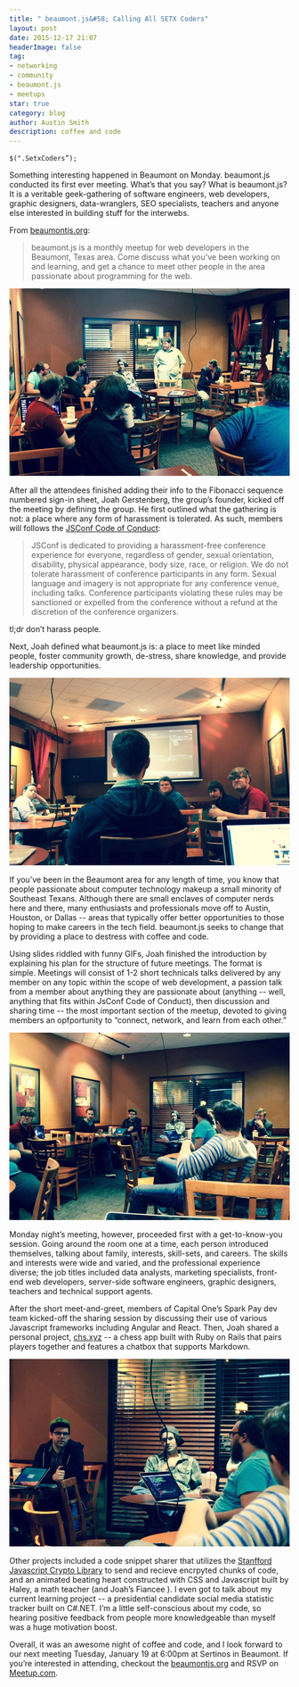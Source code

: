 ```yaml
---
title: " beaumont.js&#58; Calling All SETX Coders"
layout: post
date: 2015-12-17 21:07
headerImage: false
tag:
- networking
- community
- beaumont.js
- meetups
star: true
category: blog
author: Austin Smith
description: coffee and code
---
```

  

```
$(".SetxCoders”);
```
Something interesting happened in Beaumont on Monday. beaumont.js conducted its first ever meeting. What’s that you say? What is beaumont.js? It is a veritable geek-gathering of software engineers, web developers, graphic designers, data-wranglers, SEO specialists, teachers and anyone else interested in building stuff for the interwebs. 

From [beaumontjs.org](http://beaumontjs.org/):
>beaumont.js is a monthly meetup for web developers in the Beaumont, Texas area. Come discuss what you've been working on and learning, and get a chance to meet other people in the area passionate about programming for the web.

<div class="row">
    <a href="/images/bmtjs03.jpg" class="thumbnail">
        <img src="/images/bmtjs03.jpg" class="blog-img"/>
    </a>
</div>

After all the attendees finished adding their info to the Fibonacci sequence numbered sign-in sheet, Joah Gerstenberg, the group’s founder, kicked off the meeting by defining the group. He first outlined what the gathering is not: a place where any form of harassment is tolerated. As such, members will follows the [JSConf Code of Conduct](http://jsconf.com/codeofconduct.html):

>JSConf is dedicated to providing a harassment-free conference experience for everyone, regardless of gender, sexual orientation, disability, physical appearance, body size, race, or religion. We do not tolerate harassment of conference participants in any form. Sexual language and imagery is not appropriate for any conference venue, including talks. Conference participants violating these rules may be sanctioned or expelled from the conference without a refund at the discretion of the conference organizers.

tl;dr don’t harass people.

Next, Joah defined what beaumont.js is: a place to meet like minded people, foster community growth,  de-stress, share knowledge, and provide leadership opportunities. 

<div class="row">
    <a href="/images/bmtjs02.jpg" class="thumbnail">
        <img src="/images/bmtjs02.jpg" class="blog-img"/>
    </a>
</div> 

If you’ve been in the Beaumont area for any length of time, you know that people passionate about computer technology makeup a small minority of Southeast Texans. Although there are small enclaves of computer nerds here and there, many enthusiasts and professionals move off to Austin, Houston, or Dallas -- areas that typically offer better opportunities to those hoping to make careers in the tech field. beaumont.js seeks to change that by providing a place to destress with coffee and code. 


Using slides riddled with funny GIFs, Joah finished the introduction by explaining his plan for the structure of future meetings. The format is simple. Meetings will consist of 1-2 short technicals talks delivered by any member on any topic within the scope of web development, a passion talk from a member about anything they are passionate about (anything -- well, anything that fits within JsConf Code of Conduct), then discussion and sharing time -- the most important section of the meetup, devoted to giving members an opfportunity to “connect, network, and learn from each other.” 

<div class="row">
    <a href="/images/bmtjs04.jpg" class="thumbnail">
        <img src="/images/bmtjs04.jpg" class="blog-img"/>
    </a>
</div>

Monday night’s meeting, however, proceeded first with a get-to-know-you session. Going around the room one at a time, each person introduced themselves, talking about family, interests, skill-sets, and careers. The skills and interests were wide and varied, and the professional experience diverse; the job titles included data analysts, marketing specialists, front-end web developers, server-side software engineers, graphic designers, teachers and technical support agents.  

After the short meet-and-greet, members of Capital One’s Spark Pay dev team kicked-off the sharing session by discussing their use of various Javascript frameworks including Angular and React. Then, Joah shared a personal project, [chs.xyz](http://chs.xyz/) -- a chess app built with Ruby on Rails that pairs players together and features a chatbox that supports Markdown. 

<div class="row">
    <a href="/images/bmtjs01.jpg" class="thumbnail">
        <img src="/images/bmtjs01.jpg" class="blog-img"/>
    </a>
</div>

Other projects included a code snippet sharer that utilizes the [Stanfford Javascript Crypto Library](https://crypto.stanford.edu/sjcl/)  to send and recieve encrpyted chunks of code, and an animated beating heart constructed with CSS and Javascript built by Haley, a math teacher (and Joah’s Fiancee <i class="fa fa-heart"></i>). I even got to talk about my current learning project -- a presidential candidate social media statistic tracker built on C#.NET. I’m a little self-conscious about my code, so hearing positive feedback from people more knowledgeable than myself was a huge motivation boost. 

Overall, it was an awesome night of coffee and code, and I look forward to our next meeting Tuesday, January 19 at 6:00pm at Sertinos in Beaumont. If you’re interested in attending, checkout the [beaumontjs.org](http://beaumontjs.org/) and RSVP on [Meetup.com](http://www.meetup.com/beaumontjs/events/227429008/). 